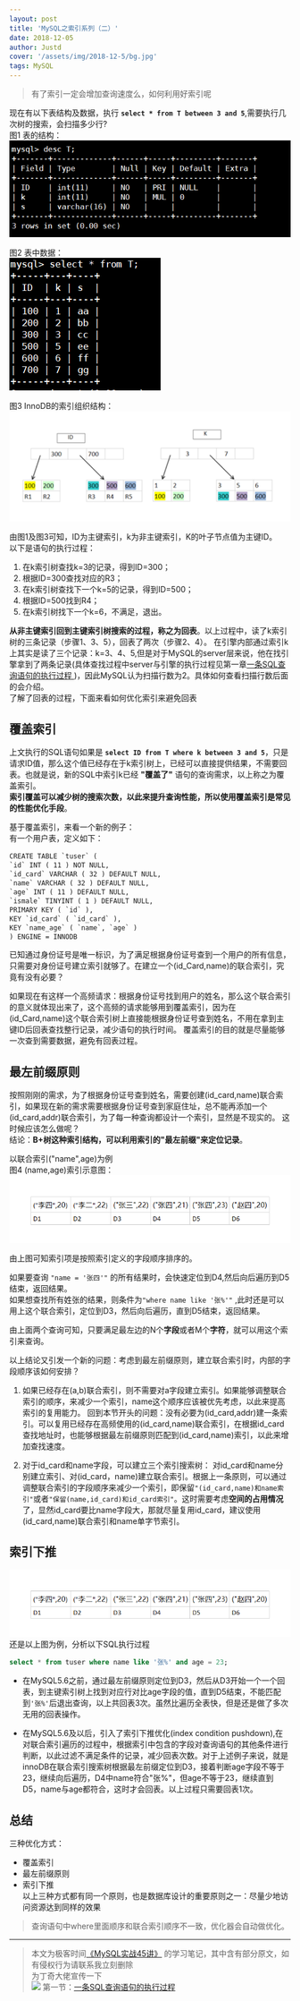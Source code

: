 ```yaml
---
layout: post
title: 'MySQL之索引系列（二）'
date: 2018-12-05
author: Justd
cover: '/assets/img/2018-12-5/bg.jpg'
tags: MySQL   
---
```

>有了索引一定会增加查询速度么，如何利用好索引呢    

现在有以下表结构及数据，执行 **`select * from T between 3 and 5`**,需要执行几次树的搜索，会扫描多少行?   
图1    表的结构：   
![表结构](/assets/img/2018-12-5/descT.png)     

图2    表中数据：     
![表中数据](/assets/img/2018-12-5/dataT.png)   

图3    InnoDB的索引组织结构：    
![InnoDB的索引组织结构](/assets/img/2018-12-5/InnoDB.png)    

由图1及图3可知，ID为主键索引，k为非主键索引，K的叶子节点值为主键ID。    
以下是语句的执行过程：   
1. 在k索引树查找k=3的记录，得到ID=300；
2. 根据ID=300查找对应的R3；
3. 在k索引树查找下一个k=5的记录，得到ID=500；   
4. 根据ID=500找到R4；
5. 在k索引树找下一个k=6，不满足，退出。
   
**从非主键索引回到主键索引树搜索的过程，称之为回表**。以上过程中，读了k索引树的三条记录（步骤1、3、5），回表了两次（步骤2、4）。
在引擎内部通过索引k上其实是读了三个记录：k=3、4、5,但是对于MySQL的server层来说，他在找引擎拿到了两条记录(具体查找过程中server与引擎的执行过程见第一章[一条SQL查询语句的执行过程
](https://yuge.ml/2018/11/14/MySQL-select.html))，因此MySQL认为扫描行数为2。具体如何查看扫描行数后面的会介绍。  
了解了回表的过程，下面来看如何优化索引来避免回表   

## 覆盖索引  
上文执行的SQL语句如果是 **`select ID from T where k between 3 and 5`**，只是请求ID值，那么这个值已经存在于k索引树上，已经可以直接提供结果，不需要回表。也就是说，新的SQL中索引k已经 **"覆盖了"** 语句的查询需求，以上称之为覆盖索引。   
**索引覆盖可以减少树的搜索次数，以此来提升查询性能，所以使用覆盖索引是常见的性能优化手段**。    

基于覆盖索引，来看一个新的例子：   
有一个用户表，定义如下：    
``` mysql
CREATE TABLE `tuser` (
`id` INT ( 11 ) NOT NULL,
`id_card` VARCHAR ( 32 ) DEFAULT NULL,
`name` VARCHAR ( 32 ) DEFAULT NULL,
`age` INT ( 11 ) DEFAULT NULL,
`ismale` TINYINT ( 1 ) DEFAULT NULL,
PRIMARY KEY ( `id` ),
KEY `id_card` ( `id_card` ),
KEY `name_age` ( `name`, `age` ) 
) ENGINE = INNODB
``` 
已知通过身份证号是唯一标识，为了满足根据身份证号查到一个用户的所有信息，只需要对身份证号建立索引就够了。在建立一个(id_Card,name)的联合索引，究竟有没有必要？       

如果现在有这样一个高频请求：根据身份证号找到用户的姓名，那么这个联合索引的意义就体现出来了，这个高频的请求能够用到覆盖索引，因为在(id_Card,name)这个联合索引树上直接能根据身份证号查到姓名，不用在拿到主键ID后回表查找整行记录，减少语句的执行时间。
覆盖索引的目的就是尽量能够一次查到需要数据，避免有回表过程。          

## 最左前缀原则    
按照刚刚的需求，为了根据身份证号查到姓名，需要创建(id_card,name)联合索引，如果现在新的需求需要根据身份证号查到家庭住址，总不能再添加一个(id_card,addr)联合索引，为了每一种查询都设计一个索引，显然是不现实的。 这时候应该怎么做呢？     
结论：**B+树这种索引结构，可以利用索引的"最左前缀"来定位记录**。   

以联合索引("name",age)为例  
图4 (name,age)索引示意图：   
![图 4 （name，age）索引示意图](/assets/img/2018-12-5/index.png)

由上图可知索引项是按照索引定义的字段顺序排序的。   

如果要查询 `"name = '张四'"` 的所有结果时，会快速定位到D4,然后向后遍历到D5结束，返回结果。    
如果想查找所有姓张的结果，则条件为`"where name like '张%'"` ,此时还是可以用上这个联合索引，定位到D3，然后向后遍历，直到D5结束，返回结果。      

由上面两个查询可知，只要满足最左边的N个**字段**或者M个**字符**，就可以用这个索引来查询。    

以上结论又引发一个新的问题：考虑到最左前缀原则，建立联合索引时，内部的字段顺序该如何安排？   

1. 如果已经存在(a,b)联合索引，则不需要对a字段建立索引。如果能够调整联合索引的顺序，来减少一个索引，name这个顺序应该被优先考虑，以此来提高索引的复用能力。 回到本节开头的问题：没有必要为(id_card,addr)建一条索引。可以复用已经存在高频使用的(id_card,name)联合索引，在根据id_card查找地址时，也能够根据最左前缀原则匹配到(id_card,name)索引，以此来增加查找速度。


2. 对于id_card和name字段，可以建立三个索引搜索树：
   对id_card和name分别建立索引、对(id_card，name)建立联合索引。根据上一条原则，可以通过调整联合索引的字段顺序来减少一个索引，即保留`"(id_card,name)和name索引"`或者`"保留(name,id_card)和id_card索引"`。这时需要考虑**空间的占用情况**了，显然id_card要比name字段大，那就尽量复用id_card，建议使用(id_card,name)联合索引和name单字节索引。


## 索引下推 

![图 4 （name，age）索引示意图](/assets/img/2018-12-5/index.png)
还是以上图为例，分析以下SQL执行过程
```sql 
select * from tuser where name like '张%' and age = 23;    
```   
- 在MySQL5.6之前，通过最左前缀原则定位到D3，然后从D3开始一个一个回表，到主键索引树上找到对应行对比age字段的值，直到D5结束，不能匹配到`'张%'`后退出查询，以上共回表3次。虽然比遍历全表快，但是还是做了多次无用的回表操作。    

- 在MySQL5.6及以后，引入了索引下推优化(index condition pushdown),在对联合索引遍历的过程中，根据索引中包含的字段对查询语句的其他条件进行判断，以此过滤不满足条件的记录，减少回表次数。对于上述例子来说，就是innoDB在联合索引搜索树根据最左前缀定位到D3，接着判断age字段不等于23，继续向后遍历，D4中name符合"张%"，但age不等于23，继续直到D5，name与age都符合，这时才会回表。以上过程只需要回表1次。    




## 总结      
 三种优化方式：       
- 覆盖索引    
- 最左前缀原则     
- 索引下推         
以上三种方式都有同一个原则，也是数据库设计的重要原则之一：尽量少地访问资源达到同样的效果
 
 
 
>查询语句中where里面顺序和联合索引顺序不一致，优化器会自动做优化。
----

>本文为极客时间[《MySQL实战45讲》](http://gk.link/a/101tc) 的学习笔记，其中含有部分原文，如有侵权行为请联系我立刻删除   
为丁奇大佬宣传一下   
![](http://upload-images.jianshu.io/upload_images/2998394-29d07d10798776a0.jpg?imageMogr2/auto-orient/strip%7CimageView2/2/w/1240) 
第一节：[一条SQL查询语句的执行过程](https://yuge.ml/2018/11/14/MySQL-select.html)






   